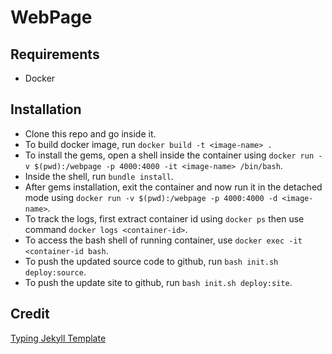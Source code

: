 # WebPage

## Requirements
* Docker

## Installation
* Clone this repo and go inside it.
* To build docker image, run `docker build -t <image-name> .`
* To install the gems, open a shell inside the container using `docker run -v $(pwd):/webpage -p 4000:4000 -it <image-name> /bin/bash`.
* Inside the shell, run `bundle install`.
* After gems installation, exit the container and now run it in the detached mode using `docker run -v $(pwd):/webpage -p 4000:4000 -d <image-name>`.
* To track the logs, first extract container id using `docker ps` then use command `docker logs <container-id>`.
* To access the bash shell of running container, use `docker exec -it <container-id bash`.
* To push the updated source code to github, run `bash init.sh deploy:source`.
* To push the update site to github, run `bash init.sh deploy:site`.

## Credit
[Typing Jekyll Template](https://github.com/williamcanin/typing-jekyll-template)
